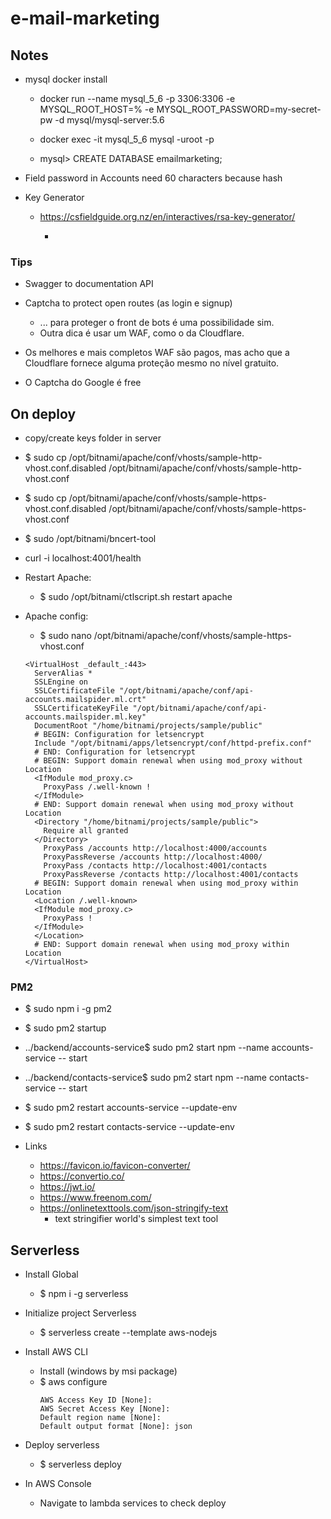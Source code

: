 # e-mail-marketing


## Notes

* mysql docker install
  
  * docker run --name mysql_5_6 -p 3306:3306 -e MYSQL_ROOT_HOST=% -e MYSQL_ROOT_PASSWORD=my-secret-pw -d mysql/mysql-server:5.6

  * docker exec -it mysql_5_6 mysql -uroot -p
  
  * mysql> CREATE DATABASE emailmarketing;


* Field password in Accounts need 60 characters because hash


* Key Generator

  * https://csfieldguide.org.nz/en/interactives/rsa-key-generator/

    * 

### Tips

* Swagger to documentation API

* Captcha to protect open routes (as login e signup)
  * ... para proteger o front de bots é uma possibilidade sim. 
  * Outra dica é usar um WAF, como o da Cloudflare.

* Os melhores e mais completos WAF são pagos, mas acho que a Cloudflare fornece alguma proteção mesmo no nível gratuito.

* O Captcha do Google é free


## On deploy

  * copy/create keys folder in server
  
  * $ sudo cp /opt/bitnami/apache/conf/vhosts/sample-http-vhost.conf.disabled /opt/bitnami/apache/conf/vhosts/sample-http-vhost.conf
  
  * $ sudo cp /opt/bitnami/apache/conf/vhosts/sample-https-vhost.conf.disabled /opt/bitnami/apache/conf/vhosts/sample-https-vhost.conf

  * $ sudo /opt/bitnami/bncert-tool

  *  curl -i localhost:4001/health
  
  * Restart Apache:
    * $ sudo /opt/bitnami/ctlscript.sh restart apache
  * Apache config:
    * $ sudo nano /opt/bitnami/apache/conf/vhosts/sample-https-vhost.conf
    ```    
    <VirtualHost _default_:443>
      ServerAlias *
      SSLEngine on
      SSLCertificateFile "/opt/bitnami/apache/conf/api-accounts.mailspider.ml.crt"
      SSLCertificateKeyFile "/opt/bitnami/apache/conf/api-accounts.mailspider.ml.key"
      DocumentRoot "/home/bitnami/projects/sample/public"
      # BEGIN: Configuration for letsencrypt
      Include "/opt/bitnami/apps/letsencrypt/conf/httpd-prefix.conf"
      # END: Configuration for letsencrypt
      # BEGIN: Support domain renewal when using mod_proxy without Location
      <IfModule mod_proxy.c>
        ProxyPass /.well-known !
      </IfModule>
      # END: Support domain renewal when using mod_proxy without Location
      <Directory "/home/bitnami/projects/sample/public">
        Require all granted
      </Directory>
        ProxyPass /accounts http://localhost:4000/accounts
        ProxyPassReverse /accounts http://localhost:4000/
        ProxyPass /contacts http://localhost:4001/contacts
        ProxyPassReverse /contacts http://localhost:4001/contacts
      # BEGIN: Support domain renewal when using mod_proxy within Location
      <Location /.well-known>
      <IfModule mod_proxy.c>
        ProxyPass !
      </IfModule>
      </Location>
      # END: Support domain renewal when using mod_proxy within Location
    </VirtualHost>
    ```


### PM2

  * $ sudo npm i -g pm2
  * $ sudo pm2 startup
  * ../backend/accounts-service$ sudo pm2 start npm --name accounts-service -- start
  * ../backend/contacts-service$ sudo pm2 start npm --name contacts-service -- start
  * $ sudo pm2 restart accounts-service --update-env
  * $ sudo pm2 restart contacts-service --update-env



* Links

  * https://favicon.io/favicon-converter/
  * https://convertio.co/
  * https://jwt.io/
  * https://www.freenom.com/
  * https://onlinetexttools.com/json-stringify-text
    * text stringifier world's simplest text tool
  
## Serverless

* Install Global
  * $ npm i -g serverless

* Initialize project Serverless
  * $ serverless create --template aws-nodejs

* Install AWS CLI
  * Install (windows by msi package)
  * $ aws configure
    ```
    AWS Access Key ID [None]: 
    AWS Secret Access Key [None]: 
    Default region name [None]: 
    Default output format [None]: json
    ```
* Deploy serverless
  * $ serverless deploy

* In AWS Console
  * Navigate to lambda services to check deploy


